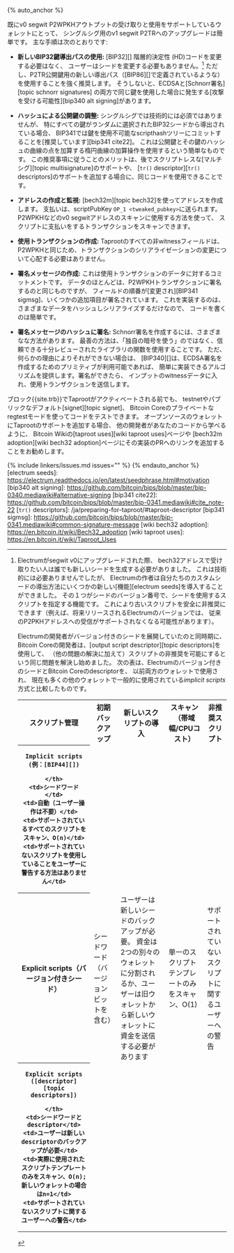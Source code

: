 {% auto_anchor %}

既にv0 segwit P2WPKHアウトプットの受け取りと使用をサポートしているウォレットにとって、
シングルシグ用のv1 segwit P2TRへのアップグレードは簡単です。
主な手順は次のとおりです:

- **<!--use-a-new-bip32-key-derivation-path-->新しいBIP32鍵導出パスの使用:**
  [BIP32][] 階層的決定性 (HD)コードを変更する必要はなく、
  ユーザーはシードを変更する必要もありません。[^electrum-segwit]
  ただし、P2TR公開鍵用の新しい導出パス（[BIP86][]で定義されているような）を使用することを強く推奨します。
  そうしないと、ECDSAと[Schnorr署名][topic schnorr signatures]
  の両方で同じ鍵を使用した場合に発生する[攻撃を受ける可能性][bip340 alt signing]があります。

- **<!--tweak-your-public-key-by-its-hash-->ハッシュによる公開鍵の調整:** シングルシグでは技術的には必須ではありませんが、
  特にすべての鍵がランダムに選択されたBIP32シードから導出されている場合、
  BIP341では鍵を使用不可能なscripthashツリーにコミットすることを[推奨しています][bip341 cite22]。
  これは公開鍵とその鍵のハッシュの曲線の点を加算する楕円曲線の加算操作を使用するという簡単なものです。
  この推奨事項に従うことのメリットは、後でスクリプトレスな[マルチシグ][topic multisignature]のサポートや、
  [`tr()` descriptor][`tr()` descriptors]のサポートを追加する場合に、同じコードを使用できることです。

- **<!--create-your-addresses-and-monitor-for-them-->アドレスの作成と監視:** [bech32m][topic bech32]を使ってアドレスを作成します。
  支払いは、scriptPubKey `OP_1 <tweaked_pubkey>`に送られます。
  P2WPKHなどのv0 segwitアドレスのスキャンに使用する方法を使って、
  スクリプトに支払いをするトランザクションをスキャンできます。

- **<!--creating-a-spending-transaction-->使用トランザクションの作成:** Taprootのすべての非witnessフィールドは、
  P2WPKHと同じため、トランザクションのシリアライゼーションの変更について心配する必要はありません。

- **<!--create-a-signature-message-->署名メッセージの作成:** これは使用トランザクションのデータに対するコミットメントです。
  データのほとんどは、P2WPKHトランザクションに署名するのと同じものですが、
  フィールドの順番が[変更され][BIP341 sigmsg]、いくつかの追加項目が署名されています。
  これを実装するのは、さまざまなデータをハッシュしシリアライズするだけなので、
  コードを書くのは簡単です。

- **<!--sign-a-hash-of-the-signature-message-->署名メッセージのハッシュに署名:** Schnorr署名を作成するには、さまざまなな方法があります。
  最善の方法は、「独自の暗号を使う」のではなく、信頼できる十分レビューされたライブラリの関数を使用することです。
  ただ、何らかの理由によりそれができない場合は、
  [BIP340][]は、ECDSA署名を作成するためのプリミティブが利用可能であれば、
  簡単に実装できるアルゴリズムを提供します。署名ができたら、
  インプットのwitnessデータに入れ、使用トランザクションを送信します。

ブロック{{site.trb}}でTaprootがアクティベートされる前でも、
testnetやパブリックなデフォルト[signet][topic signet]、
Bitcoin Coreのプライベートなregtestモードを使ってコードをテストできます。
オープンソースのウォレットにTaprootのサポートを追加する場合、
他の開発者があなたのコードから学べるように、
Bitcoin Wikiの[taproot uses][wiki taproot uses]ページや
[bech32m adoption][wiki bech32 adoption]ページにその実装のPRへのリンクを追加することをお勧めします。

[^electrum-segwit]:
    Electrumがsegwit v0にアップグレードされた際、
    bech32アドレスで受け取りたい人は誰でも新しいシードを生成する必要がありました。
    これは技術的には必要ありませんでしたが、
    Electrumの作者は自分たちのカスタムシードの導出方法にいくつかの新しい[機能][electrum seeds]を導入することができました。
    その１つがシードのバージョン番号で、シードを使用するスクリプトを指定する機能です。
    これにより古いスクリプトを安全に非推奨にできます（例えば、将来リリースされるElectrumのバージョンでは、
    従来のP2PKHアドレスへの受信がサポートされなくなる可能性があります）。

    Electrumの開発者がバージョン付きのシードを展開していたのと同時期に、
    Bitcoin Coreの開発者は、[output script descriptor][topic descriptors]を使用して、
    （他の問題の解決に加えて）スクリプトの非推奨を可能にするという同じ問題を解決し始めました。
    次の表は、Electrumのバージョン付きのシードとBitcoin Coreのdescriptorを、
    以前両方のウォレットで使用され、
    現在も多くの他のウォレットで一般的に使用されている*implicit scripts*方式と比較したものです。

    <table>
      <tr>
        <th>スクリプト管理</th>
        <th>初期バックアップ</th>
        <th>新しいスクリプトの導入</th>
        <th>スキャン（帯域幅/CPUコスト）</th>
        <th>非推奨スクリプト</th>
      </tr>

      <tr>
        <th markdown="1">

        Implicit scripts (例：[BIP44][])

        </th>
        <td>シードワード</td>
        <td>自動（ユーザー操作は不要）</td>
        <td>サポートされているすべてのスクリプトをスキャン、O(n)</td>
        <td>サポートされていないスクリプトを使用していることをユーザーに警告する方法はありません</td>
      </tr>

      <tr>
        <th>Explicit scripts（バージョン付きシード）</th>
        <td>シードワード（バージョンビットを含む）</td>
        <td>ユーザーは新しいシードのバックアップが必要。
        資金は2つの別々のウォレットに分割されるか、ユーザーは旧ウォレットから新しいウォレットに資金を送信する必要があります</td>
        <td>単一のスクリプトテンプレートのみをスキャン、O(1)</td>
        <td>サポートされていないスクリプトに関するユーザーへの警告</td>
      </tr>

      <tr>
        <th markdown="1">

        Explicit scripts ([descriptor][topic descriptors])

        </th>
        <td>シードワードとdescriptor</td>
        <td>ユーザーは新しいdescriptorのバックアップが必要</td>
        <td>実際に使用されたスクリプトテンプレートのみをスキャン、O(n); 新しいウォレットの場合はn=1</td>
        <td>サポートされていないスクリプトに関するユーザーへの警告</td>
      </tr>
    </table>

{% include linkers/issues.md issues="" %}
{% endauto_anchor %}
[electrum seeds]: https://electrum.readthedocs.io/en/latest/seedphrase.html#motivation
[bip340 alt signing]: https://github.com/bitcoin/bips/blob/master/bip-0340.mediawiki#alternative-signing
[bip341 cite22]: https://github.com/bitcoin/bips/blob/master/bip-0341.mediawiki#cite_note-22
[`tr()` descriptors]: /ja/preparing-for-taproot/#taproot-descriptor
[bip341 sigmsg]: https://github.com/bitcoin/bips/blob/master/bip-0341.mediawiki#common-signature-message
[wiki bech32 adoption]: https://en.bitcoin.it/wiki/Bech32_adoption
[wiki taproot uses]: https://en.bitcoin.it/wiki/Taproot_Uses
